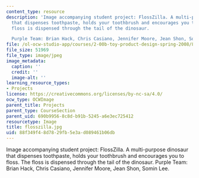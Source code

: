 ```yaml
---
content_type: resource
description: 'Image accompanying student project: FlossZilla. A multi-purpose dinosaur
  that dispenses toothpaste, holds your toothbrush and encourages you to floss. The
  floss is dispensed through the tail of the dinosaur.

  Purple Team: Brian Hack, Chris Casiano, Jennifer Moore, Jean Shon, Somin Lee.'
file: /ol-ocw-studio-app/courses/2-00b-toy-product-design-spring-2008/88f349f48d7829fb5e3ad089461b06db_flosszilla.jpg
file_size: 51969
file_type: image/jpeg
image_metadata:
  caption: ''
  credit: ''
  image-alt: ''
learning_resource_types:
- Projects
license: https://creativecommons.org/licenses/by-nc-sa/4.0/
ocw_type: OCWImage
parent_title: Projects
parent_type: CourseSection
parent_uid: 690b9956-8c8d-b91b-5245-a6e3ec725412
resourcetype: Image
title: flosszilla.jpg
uid: 88f349f4-8d78-29fb-5e3a-d089461b06db
---
```

Image accompanying student project: FlossZilla. A multi-purpose dinosaur that dispenses toothpaste, holds your toothbrush and encourages you to floss. The floss is dispensed through the tail of the dinosaur.
Purple Team: Brian Hack, Chris Casiano, Jennifer Moore, Jean Shon, Somin Lee.